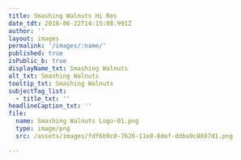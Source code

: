 ```yaml
---
title: Smashing Walnuts Hi Res
date_tdt: 2018-06-22T14:15:08.991Z
author: ''
layout: images
permalink: '/images/:name/'
published: true
isPublic_b: true
displayName_txt: Smashing Walnuts
alt_txt: Smashing Walnuts
tooltip_txt: Smashing Walnuts
subjectTag_list:
  - title_txt: ''
headlineCaption_txt: ''
file:
  name: Smashing Walnuts Logo-01.png
  type: image/png
  src: /assets/images/fdf6b9c0-7626-11e8-8def-ddba9c8697d1.png

---
```



